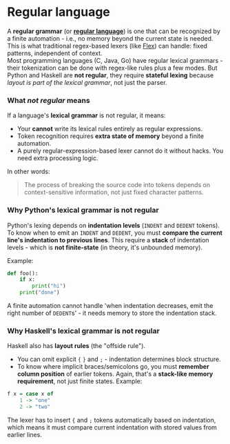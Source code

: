 # Regular language

A **regular grammar** (or [**regular language**](https://en.wikipedia.org/wiki/Regular_language)) is one that can be recognized by a finite automation - i.e., no memory beyond the current state is needed. This is what traditional regex-based lexers (like [Flex](<https://en.wikipedia.org/wiki/Flex_(lexical_analyser_generator)>)) can handle: fixed patterns, independent of context.  
Most programming languages (C, Java, Go) have regular lexical grammars - their tokenization can be done with regex-like rules plus a few modes. But Python and Haskell are **not regular**, they require **stateful lexing** because _layout is part of the lexical grammar_, not just the parser.

### What _not regular_ means

If a language's **lexical grammar** is not regular, it means:

- Your **cannot** write its lexical rules entirely as regular expressions.
- Token recognition requires **extra state of memory** beyond a finite automation.
- A purely regular-expression-based lexer cannot do it without hacks. You need extra processing logic.

In other words:

> The process of breaking the source code into tokens depends on context-sensitive information, not just fixed character patterns.

### Why Python's lexical grammar is not regular

Python's lexing depends on **indentation levels** (`INDENT` and `DEDENT` tokens). To know when to emit an `INDENT` and `DEDENT`, you must **compare the current line's indentation to previous lines**. This require a **stack** of indentation levels - which is **not finite-state** (in theory, it's unbounded memory).

Example:

```python
def foo():
    if x:
        print("hi")
    print("done")
```

A finite automation cannot handle 'when indentation decreases, emit the right number of `DEDENT`s' - it needs memory to store the indentation stack.

### Why Haskell's lexical grammar is not regular

Haskell also has **layout rules** (the "offside rule").

- You can omit explicit `{` `}` and `;` - indentation determines block structure.
- To know where implicit braces/semicolons go, you must **remember column position** of earlier tokens. Again, that's a **stack-like memory requirement**, not just finite states.
  Example:

```haskell
f x = case x of
    1 -> "one"
    2 -> "two"
```

The lexer has to insert `{` and `;` tokens automatically based on indentation, which means it must compare current indentation with stored values from earlier lines.
